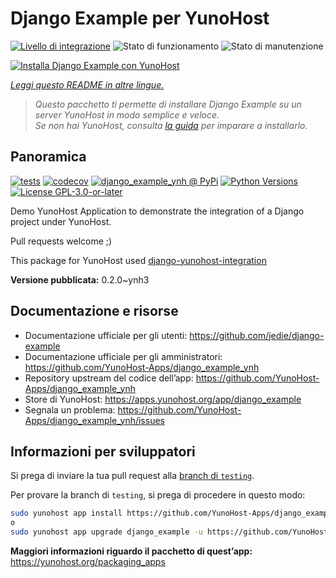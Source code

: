 <!--
N.B.: Questo README è stato automaticamente generato da <https://github.com/YunoHost/apps/tree/master/tools/readme_generator>
NON DEVE essere modificato manualmente.
-->

# Django Example per YunoHost

[![Livello di integrazione](https://dash.yunohost.org/integration/django_example.svg)](https://dash.yunohost.org/appci/app/django_example) ![Stato di funzionamento](https://ci-apps.yunohost.org/ci/badges/django_example.status.svg) ![Stato di manutenzione](https://ci-apps.yunohost.org/ci/badges/django_example.maintain.svg)

[![Installa Django Example con YunoHost](https://install-app.yunohost.org/install-with-yunohost.svg)](https://install-app.yunohost.org/?app=django_example)

*[Leggi questo README in altre lingue.](./ALL_README.md)*

> *Questo pacchetto ti permette di installare Django Example su un server YunoHost in modo semplice e veloce.*  
> *Se non hai YunoHost, consulta [la guida](https://yunohost.org/install) per imparare a installarlo.*

## Panoramica

[![tests](https://github.com/YunoHost-Apps/django_example_ynh/actions/workflows/tests.yml/badge.svg?branch=main)](https://github.com/YunoHost-Apps/django_example_ynh/actions/workflows/tests.yml)
[![codecov](https://codecov.io/github/jedie/django_example_ynh/branch/main/graph/badge.svg)](https://app.codecov.io/github/jedie/django_example_ynh)
[![django_example_ynh @ PyPi](https://img.shields.io/pypi/v/django_example_ynh?label=django_example_ynh%20%40%20PyPi)](https://pypi.org/project/django_example_ynh/)
[![Python Versions](https://img.shields.io/pypi/pyversions/django_example_ynh)](https://github.com/YunoHost-Apps/django_example_ynh/blob/main/pyproject.toml)
[![License GPL-3.0-or-later](https://img.shields.io/pypi/l/django_example_ynh)](https://github.com/YunoHost-Apps/django_example_ynh/blob/main/LICENSE)

Demo YunoHost Application to demonstrate the integration of a Django project under YunoHost.

Pull requests welcome ;)

This package for YunoHost used [django-yunohost-integration](https://github.com/YunoHost-Apps/django_yunohost_integration)


**Versione pubblicata:** 0.2.0~ynh3
## Documentazione e risorse

- Documentazione ufficiale per gli utenti: <https://github.com/jedie/django-example>
- Documentazione ufficiale per gli amministratori: <https://github.com/YunoHost-Apps/django_example_ynh>
- Repository upstream del codice dell’app: <https://github.com/YunoHost-Apps/django_example_ynh>
- Store di YunoHost: <https://apps.yunohost.org/app/django_example>
- Segnala un problema: <https://github.com/YunoHost-Apps/django_example_ynh/issues>

## Informazioni per sviluppatori

Si prega di inviare la tua pull request alla [branch di `testing`](https://github.com/YunoHost-Apps/django_example_ynh/tree/testing).

Per provare la branch di `testing`, si prega di procedere in questo modo:

```bash
sudo yunohost app install https://github.com/YunoHost-Apps/django_example_ynh/tree/testing --debug
o
sudo yunohost app upgrade django_example -u https://github.com/YunoHost-Apps/django_example_ynh/tree/testing --debug
```

**Maggiori informazioni riguardo il pacchetto di quest’app:** <https://yunohost.org/packaging_apps>
